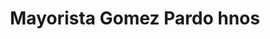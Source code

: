 ---
title: "Mayorista Gomez Pardo hnos"
url: /san-miguel-de-tucuman/mayorista-gomez-pardo-hnos/
shop: Supermarkt
---
